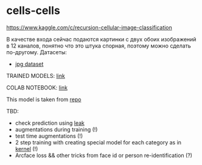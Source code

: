 # cells-cells
https://www.kaggle.com/c/recursion-cellular-image-classification

В качестве входа сейчас подаются картинки с двух обоих изображений в 12 каналов, понятно что это штука спорная, поэтому можно сделать по-другому.
Датасеты:
 * [jpg dataset](https://www.kaggle.com/olegdesh/cellsjpg)


TRAINED MODELS: [link](https://drive.google.com/drive/folders/17nlf0TSxrZxM7JBCruto-BdiLbJfz7Nz?usp=sharing)

COLAB NOTEBOOK: [link](https://colab.research.google.com/drive/1AbzkPT1xKNdmmgRlS9s-76iTbI66dJIN)

This model is taken from [repo](https://github.com/earhian/Humpback-Whale-Identification-1st-)

TBD:
* check prediction using [leak](https://www.kaggle.com/zaharch/keras-model-boosted-with-plates-leak)
* augmentations during training (!)
* test time augmentations (!)
* 2 step training with creating special model for each category as in [kernel](https://www.kaggle.com/xhlulu/recursion-2-headed-efficientnet-2-stage-training) (!)
* Arcface loss && other tricks from face id or person re-identification (?)
